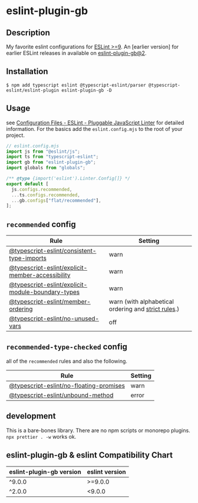 # eslint-plugin-gb

## Description

My favorite eslint configurations for [ESLint >=9](https://eslint.org/docs/latest/use/migrate-to-9.0.0). An [earlier version] for earlier ESLint releases in available on [eslint-plugin-gb@2](https://www.npmjs.com/package/eslint-plugin-gb/v/2.0.0).

## Installation

```
$ npm add typescript eslint @typescript-eslint/parser @typescript-eslint/eslint-plugin eslint-plugin-gb -D

```

## Usage

see [Configuration Files - ESLint - Pluggable JavaScript Linter](https://eslint.org/docs/latest/use/configure/configuration-files) for detailed information. For the basics add the `eslint.config.mjs` to the root of your project.

```mjs
// eslint.config.mjs
import js from "@eslint/js";
import ts from "typescript-eslint";
import gb from "eslint-plugin-gb";
import globals from "globals";

/** @type {import('eslint').Linter.Config[]} */
export default [
  js.configs.recommended,
  ...ts.configs.recommended,
  ...gb.configs["flat/recommended"],
];
```

## `recommended` config

<!-- prettier-ignore -->
| Rule  | Setting |
| --- | --- |
| [@typescript-eslint/consistent-type-imports](https://typescript-eslint.io/rules/consistent-type-imports) | warn |
| [@typescript-eslint/explicit-member-accessibility](https://typescript-eslint.io/rules/explicit-member-accessibility/) | warn |
| [@typescript-eslint/explicit-module-boundary-types](https://typescript-eslint.io/rules/explicit-module-boundary-types/) | warn |
| [@typescript-eslint/member-ordering](https://typescript-eslint.io/rules/member-ordering/) | warn (with alphabetical ordering and [strict rules](./configs/member-order.js).) |
| [@typescript-eslint/no-unused-vars](https://typescript-eslint.io/rules/no-unused-vars/) | off |

## `recommended-type-checked` config

all of the `recommended` rules and also the following.

<!-- prettier-ignore -->
| Rule  | Setting |
| --- | --- |
| [@typescript-eslint/no-floating-promises](https://typescript-eslint.io/rules/no-floating-promises/) | warn |
| [@typescript-eslint/unbound-method](https://typescript-eslint.io/rules/unbound-method/)  | error |

## development

This is a bare-bones library. There are no npm scripts or monorepo plugins. `npx prettier . -w` works ok.

## eslint-plugin-gb & eslint Compatibility Chart

| eslint-plugin-gb version | eslint version |
| ------------------------ | -------------- |
| ^9.0.0                   | >=9.0.0        |
| ^2.0.0                   | <9.0.0         |
